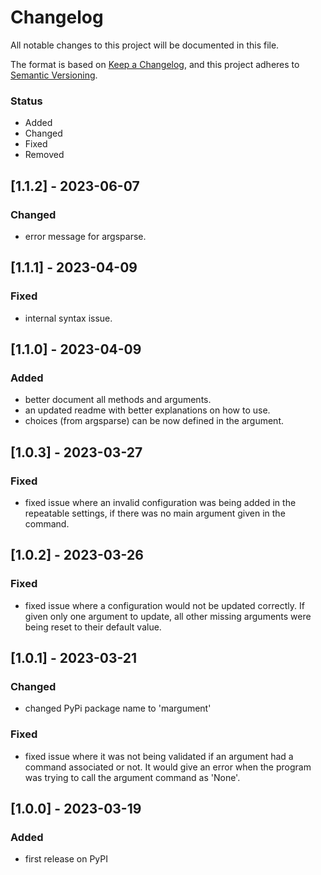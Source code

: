 # Changelog

All notable changes to this project will be documented in this file.

The format is based on [Keep a Changelog](https://keepachangelog.com/en/1.0.0/),
and this project adheres to [Semantic Versioning](https://semver.org/spec/v2.0.0.html).

### Status
- Added
- Changed
- Fixed
- Removed

## [1.1.2] - 2023-06-07

### Changed
- error message for argsparse.

## [1.1.1] - 2023-04-09

### Fixed
- internal syntax issue.

## [1.1.0] - 2023-04-09

### Added
- better document all methods and arguments.
- an updated readme with better explanations on how to use.
- choices (from argsparse) can be now defined in the argument.

## [1.0.3] - 2023-03-27

### Fixed
- fixed issue where an invalid configuration was being added in the repeatable settings, if there was no main argument given in the command.

## [1.0.2] - 2023-03-26

### Fixed
- fixed issue where a configuration would not be updated correctly. If given only one argument to update, all other missing arguments were being reset to their default value.

## [1.0.1] - 2023-03-21

### Changed
- changed PyPi package name to 'margument'

### Fixed
- fixed issue where it was not being validated if an argument had a command associated or not. It would give an error when the program was trying to call the argument command as 'None'.

## [1.0.0] - 2023-03-19

### Added
- first release on PyPI